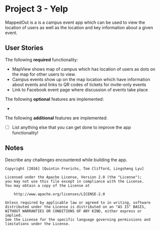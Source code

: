 # Project 3 - Yelp

MappedOut is a is a campus event app which can be used to view the location of users as well as the location and key information about a given event. 



## User Stories

The following **required** functionality:

- MapView shows map of campus which has location of users as dots on the map for other users to view. 
- Campus events show up on the map location which have information about events and links to QR codes of tickets for    invite-only events
- Link to Facebook event page where discussion of events take place

The following **optional** features are implemented:

-

The following **additional** features are implemented:

- [ ] List anything else that you can get done to improve the app functionality!


## Notes

Describe any challenges encountered while building the app.



    Copyright [2016] [Quintin Frerichs, Tom Clifford, Lingsheng Lyu]

    Licensed under the Apache License, Version 2.0 (the "License");
    you may not use this file except in compliance with the License.
    You may obtain a copy of the License at

        http://www.apache.org/licenses/LICENSE-2.0

    Unless required by applicable law or agreed to in writing, software
    distributed under the License is distributed on an "AS IS" BASIS,
    WITHOUT WARRANTIES OR CONDITIONS OF ANY KIND, either express or implied.
    See the License for the specific language governing permissions and
    limitations under the License.
